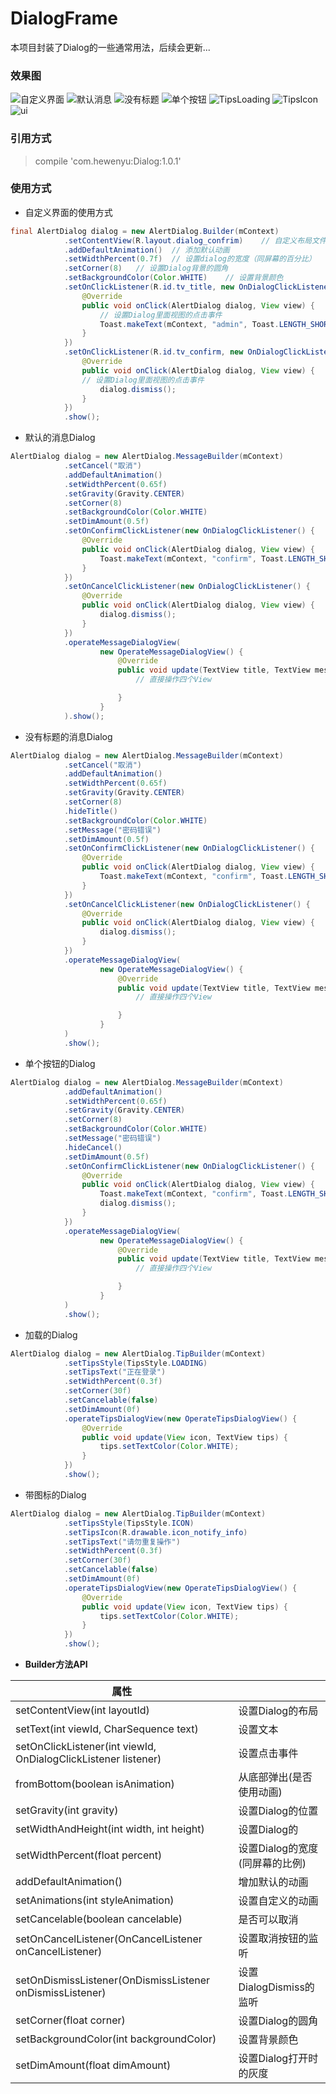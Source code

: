 # DialogFrame
本项目封装了Dialog的一些通常用法，后续会更新...

### 效果图

![自定义界面](https://github.com/hewenyuAndroid/DialogFrame/blob/master/screen/customDialog.gif)
![默认消息](https://github.com/hewenyuAndroid/DialogFrame/blob/master/screen/normalDialog.gif)
![没有标题](https://github.com/hewenyuAndroid/DialogFrame/blob/master/screen/noTitleDialog.gif)
![单个按钮](https://github.com/hewenyuAndroid/DialogFrame/blob/master/screen/singleDialog.gif)
![TipsLoading](https://github.com/hewenyuAndroid/DialogFrame/blob/master/screen/tipsLoadingDialog.gif)
![TipsIcon](https://github.com/hewenyuAndroid/DialogFrame/blob/master/screen/tipsIconDialog.gif)
![ui](https://github.com/hewenyuAndroid/DialogFrame/blob/master/screen/ui.gif)

### 引用方式
> compile 'com.hewenyu:Dialog:1.0.1'

### 使用方式

* 自定义界面的使用方式
```Java
final AlertDialog dialog = new AlertDialog.Builder(mContext)
            .setContentView(R.layout.dialog_confrim)    // 自定义布局文件
            .addDefaultAnimation()  // 添加默认动画
            .setWidthPercent(0.7f)  // 设置dialog的宽度（同屏幕的百分比）
            .setCorner(8)   // 设置Dialog背景的圆角
            .setBackgroundColor(Color.WHITE)    // 设置背景颜色
            .setOnClickListener(R.id.tv_title, new OnDialogClickListener() {
                @Override
                public void onClick(AlertDialog dialog, View view) {
                    // 设置Dialog里面视图的点击事件
                    Toast.makeText(mContext, "admin", Toast.LENGTH_SHORT).show();
                }
            })
            .setOnClickListener(R.id.tv_confirm, new OnDialogClickListener() {
                @Override
                public void onClick(AlertDialog dialog, View view) {
                // 设置Dialog里面视图的点击事件
                    dialog.dismiss();
                }
            })
            .show();
```

* 默认的消息Dialog
```Java
AlertDialog dialog = new AlertDialog.MessageBuilder(mContext)
            .setCancel("取消")
            .addDefaultAnimation()
            .setWidthPercent(0.65f)
            .setGravity(Gravity.CENTER)
            .setCorner(8)
            .setBackgroundColor(Color.WHITE)
            .setDimAmount(0.5f)
            .setOnConfirmClickListener(new OnDialogClickListener() {
                @Override
                public void onClick(AlertDialog dialog, View view) {
                    Toast.makeText(mContext, "confirm", Toast.LENGTH_SHORT).show();
                }
            })
            .setOnCancelClickListener(new OnDialogClickListener() {
                @Override
                public void onClick(AlertDialog dialog, View view) {
                    dialog.dismiss();
                }
            })
            .operateMessageDialogView(
                    new OperateMessageDialogView() {
                        @Override
                        public void update(TextView title, TextView message, TextView confirm, TextView cancel) {
                            // 直接操作四个View

                        }
                    }
            ).show();
```
* 没有标题的消息Dialog
```Java
AlertDialog dialog = new AlertDialog.MessageBuilder(mContext)
            .setCancel("取消")
            .addDefaultAnimation()
            .setWidthPercent(0.65f)
            .setGravity(Gravity.CENTER)
            .setCorner(8)
            .hideTitle()
            .setBackgroundColor(Color.WHITE)
            .setMessage("密码错误")
            .setDimAmount(0.5f)
            .setOnConfirmClickListener(new OnDialogClickListener() {
                @Override
                public void onClick(AlertDialog dialog, View view) {
                    Toast.makeText(mContext, "confirm", Toast.LENGTH_SHORT).show();
                }
            })
            .setOnCancelClickListener(new OnDialogClickListener() {
                @Override
                public void onClick(AlertDialog dialog, View view) {
                    dialog.dismiss();
                }
            })
            .operateMessageDialogView(
                    new OperateMessageDialogView() {
                        @Override
                        public void update(TextView title, TextView message, TextView confirm, TextView cancel) {
                            // 直接操作四个View

                        }
                    }
            )
            .show();
```
* 单个按钮的Dialog
```Java
AlertDialog dialog = new AlertDialog.MessageBuilder(mContext)
            .addDefaultAnimation()
            .setWidthPercent(0.65f)
            .setGravity(Gravity.CENTER)
            .setCorner(8)
            .setBackgroundColor(Color.WHITE)
            .setMessage("密码错误")
            .hideCancel()
            .setDimAmount(0.5f)
            .setOnConfirmClickListener(new OnDialogClickListener() {
                @Override
                public void onClick(AlertDialog dialog, View view) {
                    Toast.makeText(mContext, "confirm", Toast.LENGTH_SHORT).show();
                    dialog.dismiss();
                }
            })
            .operateMessageDialogView(
                    new OperateMessageDialogView() {
                        @Override
                        public void update(TextView title, TextView message, TextView confirm, TextView cancel) {
                            // 直接操作四个View

                        }
                    }
            )
            .show();
```
* 加载的Dialog
```Java
AlertDialog dialog = new AlertDialog.TipBuilder(mContext)
            .setTipsStyle(TipsStyle.LOADING)
            .setTipsText("正在登录")
            .setWidthPercent(0.3f)
            .setCorner(30f)
            .setCancelable(false)
            .setDimAmount(0f)
            .operateTipsDialogView(new OperateTipsDialogView() {
                @Override
                public void update(View icon, TextView tips) {
                    tips.setTextColor(Color.WHITE);
                }
            })
            .show();
```
* 带图标的Dialog
```Java
AlertDialog dialog = new AlertDialog.TipBuilder(mContext)
            .setTipsStyle(TipsStyle.ICON)
            .setTipsIcon(R.drawable.icon_notify_info)
            .setTipsText("请勿重复操作")
            .setWidthPercent(0.3f)
            .setCorner(30f)
            .setCancelable(false)
            .setDimAmount(0f)
            .operateTipsDialogView(new OperateTipsDialogView() {
                @Override
                public void update(View icon, TextView tips) {
                    tips.setTextColor(Color.WHITE);
                }
            })
            .show();
```

* **Builder方法API**

| 属性        |    |
| --------   | -----  | 
|setContentView(int layoutId)     |设置Dialog的布局 |
|setText(int viewId, CharSequence text)        |设置文本  | 
|setOnClickListener(int viewId, OnDialogClickListener listener)         |设置点击事件    | 
|fromBottom(boolean isAnimation)         |从底部弹出(是否使用动画)    | 
|setGravity(int gravity)         |设置Dialog的位置    | 
|setWidthAndHeight(int width, int height)         |设置Dialog的    | 
|setWidthPercent(float percent)         |设置Dialog的宽度(同屏幕的比例)    | 
|addDefaultAnimation()         |增加默认的动画    | 
|setAnimations(int styleAnimation)         |设置自定义的动画    | 
|setCancelable(boolean cancelable)         |是否可以取消    | 
|setOnCancelListener(OnCancelListener onCancelListener)         |设置取消按钮的监听|
|setOnDismissListener(OnDismissListener onDismissListener)         |设置DialogDismiss的监听|
|setCorner(float corner)    |设置Dialog的圆角|
|setBackgroundColor(int backgroundColor)    |设置背景颜色|
|setDimAmount(float dimAmount)  |设置Dialog打开时的灰度|